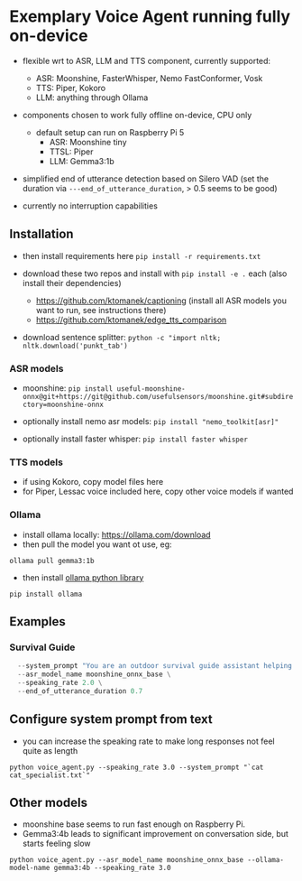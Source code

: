 # Exemplary Voice Agent running fully on-device

* flexible wrt to ASR, LLM and TTS component, currently supported:
   * ASR: Moonshine, FasterWhisper, Nemo FastConformer, Vosk
   * TTS: Piper, Kokoro
   * LLM: anything through Ollama
* components chosen to work fully offline on-device, CPU only
   * default setup can run on Raspberry Pi 5
      * ASR: Moonshine tiny
      * TTSL: Piper
      * LLM: Gemma3:1b

* simplified end of utterance detection based on Silero VAD (set the duration via ```---end_of_utterance_duration```, > 0.5 seems to be good)

* currently no interruption capabilities

## Installation

* then install requirements here
```pip install -r requirements.txt```

* download these two repos and install with ```pip install -e .``` each (also install their dependencies)
   * https://github.com/ktomanek/captioning (install all ASR models you want to run, see instructions there)
   * https://github.com/ktomanek/edge_tts_comparison

* download sentence splitter: ```python -c "import nltk; nltk.download('punkt_tab')```

### ASR models

* moonshine:
```pip install useful-moonshine-onnx@git+https://git@github.com/usefulsensors/moonshine.git#subdirectory=moonshine-onnx```

* optionally install nemo asr models: ```pip install "nemo_toolkit[asr]"```

* optionally install faster whisper: ```pip install faster whisper```

### TTS models

* if using Kokoro, copy model files here
* for Piper, Lessac voice included here, copy other voice models if wanted

### Ollama

* install ollama locally: https://ollama.com/download
* then pull the model you want ot use, eg: 

```ollama pull gemma3:1b```

* then install [ollama python library](https://github.com/ollama/ollama-python) 

```pip install ollama```


## Examples


### Survival Guide

```python voice_agent.py \
  --system_prompt "You are an outdoor survival guide assistant helping users, who have no internet access, no phone access, and are far from civilization to deal with challenges they experience in the outdoors. Please give helpful advice, but be VERY brief. Only provide details when explicitly asked for it." \
  --asr_model_name moonshine_onnx_base \
  --speaking_rate 2.0 \
  --end_of_utterance_duration 0.7
  ```

## Configure system prompt from text

* you can increase the speaking rate to make long responses not feel quite as length

```python voice_agent.py --speaking_rate 3.0 --system_prompt "`cat cat_specialist.txt`" ```

## Other models

* moonshine base seems to run fast enough on Raspberry Pi.
* Gemma3:4b leads to significant improvement on conversation side, but starts feeling slow

```python voice_agent.py --asr_model_name moonshine_onnx_base --ollama-model-name gemma3:4b --speaking_rate 3.0```

